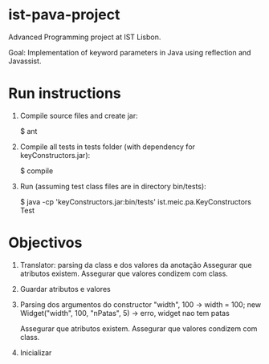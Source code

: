 # ist-pava-project

Advanced Programming project at IST Lisbon.

Goal: Implementation of keyword parameters in Java using reflection and Javassist.


# Run instructions

1. Compile source files and create jar:

	$ ant

2. Compile all tests in tests folder (with dependency for keyConstructors.jar):

	$ compile

3. Run (assuming test class files are in directory bin/tests):

	$ java -cp 'keyConstructors.jar:bin/tests' ist.meic.pa.KeyConstructors Test


# Objectivos

1. Translator: parsing da class e dos valores da anotação
	Assegurar que atributos existem.
	Assegurar que valores condizem com class.

2. Guardar atributos e valores

3. Parsing dos argumentos do constructor
	"width", 100 -> width = 100;
	new Widget("width", 100, "nPatas", 5) -> erro, widget nao tem patas

	Assegurar que atributos existem.
	Assegurar que valores condizem com class.

4. Inicializar
